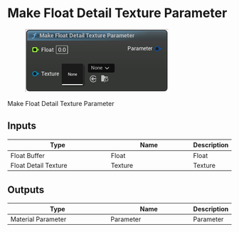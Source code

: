 # Make Float Detail Texture Parameter

<div align="left" data-full-width="false">

<figure><img src="Make_Float_Detail_Texture_Parameter.png" alt=""><figcaption></figcaption></figure>

</div>

Make Float Detail Texture Parameter

## Inputs

<table>
<thead><tr><th width="250">Type</th><th width="200">Name</th><th>Description</th></tr></thead>
<tbody>
<tr><td>Float Buffer</td><td>Float</td><td>Float</td></tr>
<tr><td>Float Detail Texture</td><td>Texture</td><td>Texture</td></tr>
</tbody>
</table>

## Outputs

<table>
<thead><tr><th width="250">Type</th><th width="200">Name</th><th>Description</th></tr></thead>
<tbody>
<tr><td>Material Parameter</td><td>Parameter</td><td>Parameter</td></tr>
</tbody>
</table>